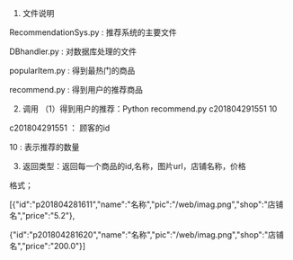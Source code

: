 1. 文件说明

RecommendationSys.py : 推荐系统的主要文件

DBhandler.py : 对数据库处理的文件

popularItem.py : 得到最热门的商品

recommend.py : 得到用户的推荐商品

2. 调用
（1）得到用户的推荐：Python recommend.py c201804291551 10

c201804291551 ： 顾客的id

10 : 表示推荐的数量

3. 返回类型：返回每一个商品的id,名称，图片url，店铺名称，价格

格式；

[{"id":"p201804281611","name":"名称","pic":"/web/imag.png","shop":"店铺名","price":"5.2"},

 {"id":"p201804281620","name":"名称","pic":"/web/imag.png","shop":"店铺名","price":"200.0"}]


